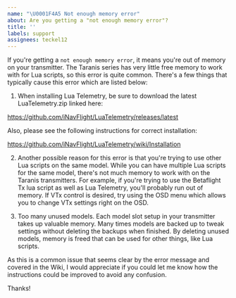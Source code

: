 ```yaml
---
name: "\U0001F4A5 Not enough memory error"
about: Are you getting a "not enough memory error"?
title: ''
labels: support
assignees: teckel12
---
```


If you're getting a `not enough memory error`, it means you're out of memory on your transmitter.  The Taranis series has very little free memory to work with for Lua scripts, so this error is quite common.  There's a few things that typically cause this error which are listed below:

1) When installing Lua Telemetry, be sure to download the latest LuaTelemetry.zip linked here:

https://github.com/iNavFlight/LuaTelemetry/releases/latest

Also, please see the following instructions for correct installation:

https://github.com/iNavFlight/LuaTelemetry/wiki/Installation

2) Another possible reason for this error is that you're trying to use other Lua scripts on the same model. While you can have multiple Lua scripts for the same model, there's not much memory to work with on the Taranis transmitters. For example, if you're trying to use the Betaflight Tx lua script as well as Lua Telemetry, you'll probably run out of memory.  If VTx control is desired, try using the OSD menu which allows you to change VTx settings right on the OSD.

3) Too many unused models. Each model slot setup in your transmitter takes up valuable memory.  Many times models are backed up to tweak settings without deleting the backups when finished.  By deleting unused models, memory is freed that can be used for other things, like Lua scripts.

As this is a common issue that seems clear by the error message and covered in the Wiki, I would appreciate if you could let me know how the instructions could be improved to avoid any confusion.

Thanks!